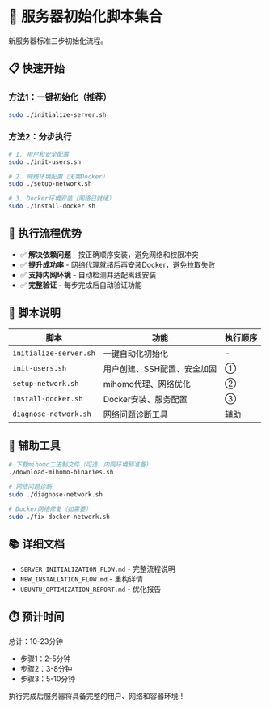 # 🚀 服务器初始化脚本集合

新服务器标准三步初始化流程。

## 📋 快速开始

### 方法1：一键初始化（推荐）
```bash
sudo ./initialize-server.sh
```

### 方法2：分步执行
```bash
# 1. 用户和安全配置
sudo ./init-users.sh

# 2. 网络环境配置（无需Docker）
sudo ./setup-network.sh  

# 3. Docker环境安装（网络已就绪）
sudo ./install-docker.sh
```

## 🎯 执行流程优势

- ✅ **解决依赖问题** - 按正确顺序安装，避免网络和权限冲突
- ✅ **提升成功率** - 网络代理就绪后再安装Docker，避免拉取失败  
- ✅ **支持内网环境** - 自动检测并适配离线安装
- ✅ **完整验证** - 每步完成后自动验证功能

## 📁 脚本说明

| 脚本 | 功能 | 执行顺序 |
|------|------|----------|
| `initialize-server.sh` | 一键自动化初始化 | - |
| `init-users.sh` | 用户创建、SSH配置、安全加固 | ①  |
| `setup-network.sh` | mihomo代理、网络优化 | ② |
| `install-docker.sh` | Docker安装、服务配置 | ③ |
| `diagnose-network.sh` | 网络问题诊断工具 | 辅助 |

## 🔧 辅助工具

```bash
# 下载mihomo二进制文件（可选，内网环境预准备）
./download-mihomo-binaries.sh

# 网络问题诊断
sudo ./diagnose-network.sh

# Docker网络修复（如需要）
sudo ./fix-docker-network.sh
```

## 📚 详细文档

- `SERVER_INITIALIZATION_FLOW.md` - 完整流程说明
- `NEW_INSTALLATION_FLOW.md` - 重构详情
- `UBUNTU_OPTIMIZATION_REPORT.md` - 优化报告

## ⏱️ 预计时间

总计：10-23分钟
- 步骤1：2-5分钟
- 步骤2：3-8分钟  
- 步骤3：5-10分钟

执行完成后服务器将具备完整的用户、网络和容器环境！